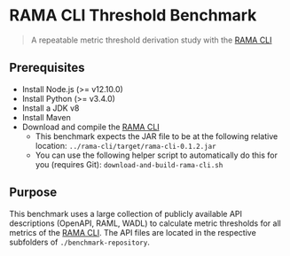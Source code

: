 # RAMA CLI Threshold Benchmark
> A repeatable metric threshold derivation study with the [RAMA CLI](https://github.com/restful-ma/rama-cli)

## Prerequisites
- Install Node.js (>= v12.10.0)
- Install Python (>= v3.4.0)
- Install a JDK v8
- Install Maven
- Download and compile the [RAMA CLI](https://github.com/restful-ma/rama-cli)
  - This benchmark expects the JAR file to be at the following relative location: `../rama-cli/target/rama-cli-0.1.2.jar`
  - You can use the following helper script to automatically do this for you (requires Git): `download-and-build-rama-cli.sh`

## Purpose
This benchmark uses a large collection of publicly available API descriptions (OpenAPI, RAML, WADL) to calculate metric thresholds for all metrics of the [RAMA CLI](https://github.com/restful-ma/rama-cli). The API files are located in the respective subfolders of `./benchmark-repository`.
